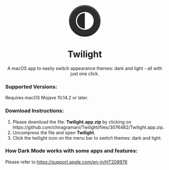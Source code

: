 <div>
  <p align="center">
     <img src="logo.png" width="100" height="100" align="center">
  </p>
  <h1 align="center">
    Twilight
  </h1>
  <p align="center">
     A macOS app to easily switch appearance themes: dark and light - all with just one click.
  </p>
</div>

### Supported Versions:
Requires macOS Mojave 10.14.2 or later.

### Download Instructions:
<ol>
    <li> Please download the file: <strong>Twilight.app.zip</strong> by clicking on https://github.com/chiragramani/Twilight/files/3076482/Twilight.app.zip.
      <li>Uncompress the file and open <strong>Twilight</strong>.</li>
    <li>Click the twilight icon on the menu bar to switch themes: dark and light.</li>
      
</ol>

### How Dark Mode works with some apps and features:
Please refer to https://support.apple.com/en-in/HT208976
